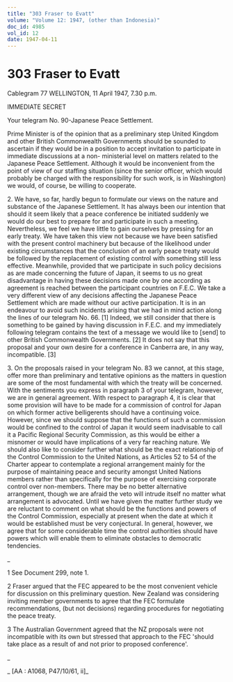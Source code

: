 ```yaml
---
title: "303 Fraser to Evatt"
volume: "Volume 12: 1947, (other than Indonesia)"
doc_id: 4985
vol_id: 12
date: 1947-04-11
---
```


# 303 Fraser to Evatt

Cablegram 77 WELLINGTON, 11 April 1947, 7.30 p.m.

IMMEDIATE SECRET

Your telegram No. 90-Japanese Peace Settlement.

Prime Minister is of the opinion that as a preliminary step United Kingdom and other British Commonwealth Governments should be sounded to ascertain if they would be in a position to accept invitation to participate in immediate discussions at a non- ministerial level on matters related to the Japanese Peace Settlement. Although it would be inconvenient from the point of view of our staffing situation (since the senior officer, which would probably be charged with the responsibility for such work, is in Washington) we would, of course, be willing to cooperate.

2\. We have, so far, hardly begun to formulate our views on the nature and substance of the Japanese Settlement. It has always been our intention that should it seem likely that a peace conference be initiated suddenly we would do our best to prepare for and participate in such a meeting. Nevertheless, we feel we have little to gain ourselves by pressing for an early treaty. We have taken this view not because we have been satisfied with the present control machinery but because of the likelihood under existing circumstances that the conclusion of an early peace treaty would be followed by the replacement of existing control with something still less effective. Meanwhile, provided that we participate in such policy decisions as are made concerning the future of Japan, it seems to us no great disadvantage in having these decisions made one by one according as agreement is reached between the participant countries on F.E.C. We take a very different view of any decisions affecting the Japanese Peace Settlement which are made without our active participation. It is in an endeavour to avoid such incidents arising that we had in mind action along the lines of our telegram No. 66. [1] Indeed, we still consider that there is something to be gained by having discussion in F.E.C. and my immediately following telegram contains the text of a message we would like to [send] to other British Commonwealth Governments. [2] It does not say that this proposal and your own desire for a conference in Canberra are, in any way, incompatible. [3]

3\. On the proposals raised in your telegram No. 83 we cannot, at this stage, offer more than preliminary and tentative opinions as the matters in question are some of the most fundamental with which the treaty will be concerned. With the sentiments you express in paragraph 3 of your telegram, however, we are in general agreement. With respect to paragraph 4, it is clear that some provision will have to be made for a commission of control for Japan on which former active belligerents should have a continuing voice. However, since we should suppose that the functions of such a commission would be confined to the control of Japan it would seem inadvisable to call it a Pacific Regional Security Commission, as this would be either a misnomer or would have implications of a very far reaching nature. We should also like to consider further what should be the exact relationship of the Control Commission to the United Nations, as Articles 52 to 54 of the Charter appear to contemplate a regional arrangement mainly for the purpose of maintaining peace and security amongst United Nations members rather than specifically for the purpose of exercising corporate control over non-members. There may be no better alternative arrangement, though we are afraid the veto will intrude itself no matter what arrangement is advocated. Until we have given the matter further study we are reluctant to comment on what should be the functions and powers of the Control Commission, especially at present when the date at which it would be established must be very conjectural. In general, however, we agree that for some considerable time the control authorities should have powers which will enable them to eliminate obstacles to democratic tendencies.

_

1 See Document 299, note 1.

2 Fraser argued that the FEC appeared to be the most convenient vehicle for discussion on this preliminary question. New Zealand was considering inviting member governments to agree that the FEC formulate recommendations, (but not decisions) regarding procedures for negotiating the peace treaty.

3 The Australian Government agreed that the NZ proposals were not incompatible with its own but stressed that approach to the FEC 'should take place as a result of and not prior to proposed conference'.

_

_ [AA : A1068, P47/10/61, ii]_
